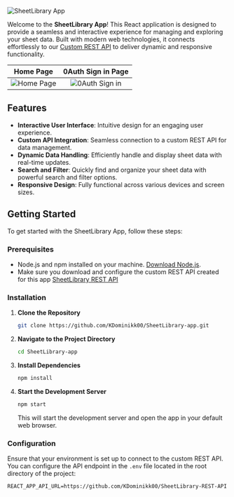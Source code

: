 ![SheetLibrary App](https://i.imgur.com/hj14kGb.png)

Welcome to the **SheetLibrary App**! This React application is designed to provide a seamless and interactive experience for managing and exploring your sheet data. Built with modern web technologies, it connects effortlessly to our [Custom REST API](https://github.com/KDominikk00/SheetLibrary-REST-API) to deliver dynamic and responsive functionality.

Home Page           |  0Auth Sign in Page
:-------------------------:|:-------------------------:
![Home Page]([https://...Dark.png](https://imgur.com/00mj2uv))  |  ![0Auth Sign in](https://imgur.com/yvuSQJh)

## Features

- **Interactive User Interface**: Intuitive design for an engaging user experience.
- **Custom API Integration**: Seamless connection to a custom REST API for data management.
- **Dynamic Data Handling**: Efficiently handle and display sheet data with real-time updates.
- **Search and Filter**: Quickly find and organize your sheet data with powerful search and filter options.
- **Responsive Design**: Fully functional across various devices and screen sizes.

## Getting Started

To get started with the SheetLibrary App, follow these steps:

### Prerequisites

- Node.js and npm installed on your machine. [Download Node.js](https://nodejs.org/).
- Make sure you download and configure the custom REST API created for this app [SheetLibrary REST API](https://github.com/KDominikk00/SheetLibrary-REST-API)

### Installation

1. **Clone the Repository**

   ```bash
   git clone https://github.com/KDominikk00/SheetLibrary-app.git
   ```

2. **Navigate to the Project Directory**

   ```bash
   cd SheetLibrary-app
   ```

3. **Install Dependencies**

   ```bash
   npm install
   ```

4. **Start the Development Server**

   ```bash
   npm start
   ```

   This will start the development server and open the app in your default web browser.

### Configuration

Ensure that your environment is set up to connect to the custom REST API. You can configure the API endpoint in the `.env` file located in the root directory of the project:

```env
REACT_APP_API_URL=https://github.com/KDominikk00/SheetLibrary-REST-API
